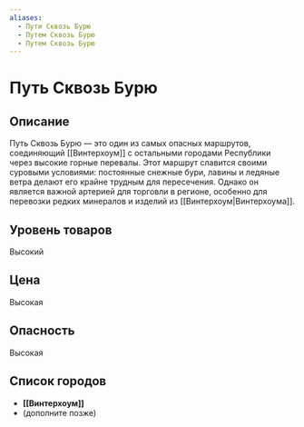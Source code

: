 ```yaml
---
aliases:
  - Пути Сквозь Бурю
  - Путем Сквозь Бурю
  - Путем Сквозь Бурю
---
```


# Путь Сквозь Бурю

## Описание
Путь Сквозь Бурю — это один из самых опасных маршрутов, соединяющий [[Винтерхоум]] с остальными городами Республики через высокие горные перевалы. Этот маршрут славится своими суровыми условиями: постоянные снежные бури, лавины и ледяные ветра делают его крайне трудным для пересечения. Однако он является важной артерией для торговли в регионе, особенно для перевозки редких минералов и изделий из [[Винтерхоум|Винтерхоума]].

## Уровень товаров
Высокий

## Цена
Высокая

## Опасность
Высокая

## Список городов
- **[[Винтерхоум]]**
- (дополните позже)

